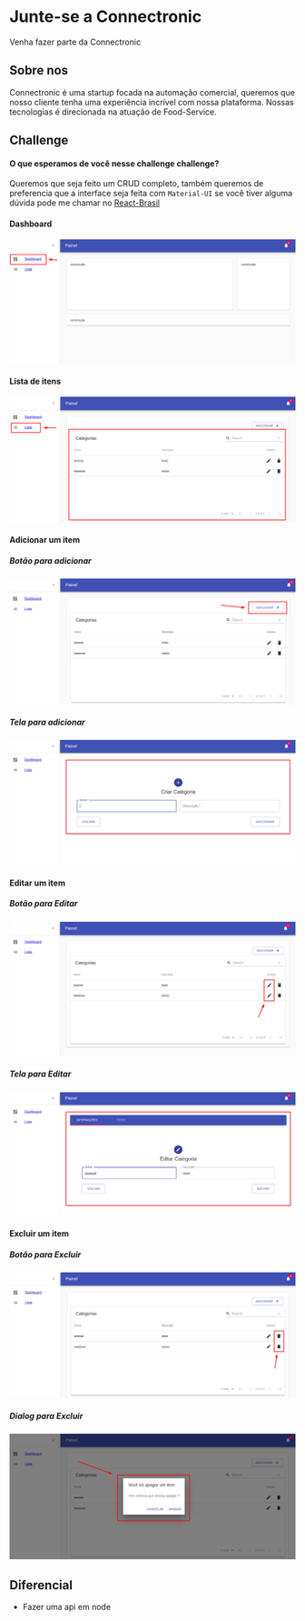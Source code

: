 # Junte-se a Connectronic

  Venha fazer parte da Connectronic

## Sobre nos

  Connectronic é uma startup focada na automação comercial, queremos que nosso
  cliente tenha uma experiência incrível com nossa plataforma. Nossas tecnologias é direcionada
  na atuação de Food-Service.

## Challenge

  #### O que esperamos de você nesse challenge challenge?
   Queremos que seja feito um CRUD completo, também queremos de preferencia
   que a interface seja feita com `Material-UI` se você tiver alguma dúvida pode 
   me chamar no [React-Brasil](https://react-brasil-slack.herokuapp.com/)<br/>

  #### Dashboard

  <img src="/img/dashboard.png"/>

  #### Lista de itens

  <img src="/img/lista.png"/>

  #### Adicionar um item

   ##### Botão para adicionar

   <img src="/img/add.png"/>
   
  ##### Tela para adicionar

   <img src="/img/additem.png"/>
  
  
  #### Editar um item

  ##### Botão para Editar

   <img src="/img/editar.png"/>

   ##### Tela para Editar

   <img src="/img/editaitem.png"/>
  
  #### Excluir um item

   ##### Botão para Excluir

   <img src="/img/deleteitem.png"/>

   ##### Dialog para Excluir

   <img src="/img/apagar.png"/>


## Diferencial

- Fazer uma api em node

